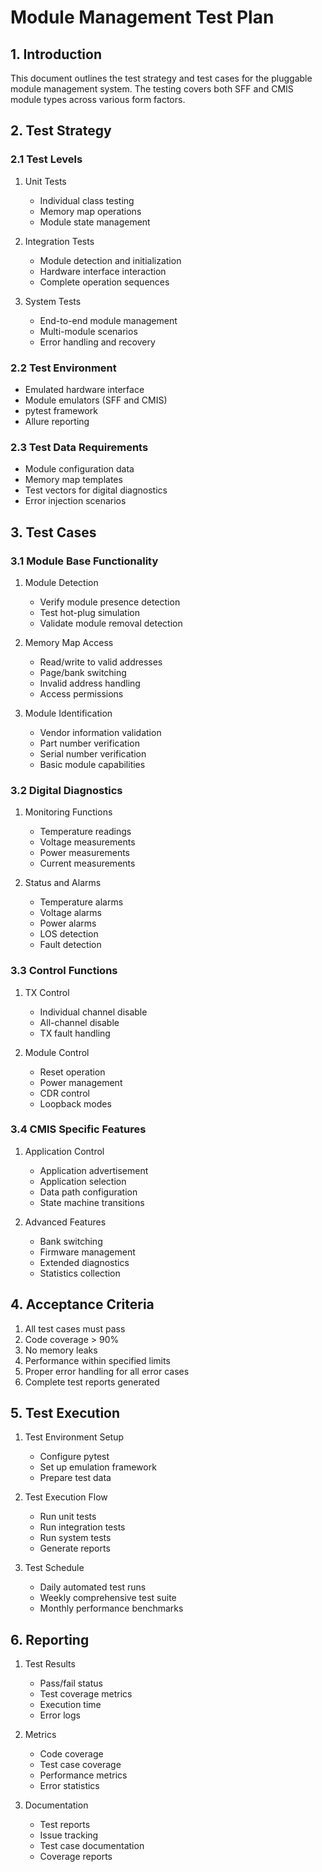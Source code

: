# Module Management Test Plan

## 1. Introduction
This document outlines the test strategy and test cases for the pluggable module management system. The testing covers both SFF and CMIS module types across various form factors.

## 2. Test Strategy

### 2.1 Test Levels
1. Unit Tests
   - Individual class testing
   - Memory map operations
   - Module state management

2. Integration Tests
   - Module detection and initialization
   - Hardware interface interaction
   - Complete operation sequences

3. System Tests
   - End-to-end module management
   - Multi-module scenarios
   - Error handling and recovery

### 2.2 Test Environment
- Emulated hardware interface
- Module emulators (SFF and CMIS)
- pytest framework
- Allure reporting

### 2.3 Test Data Requirements
- Module configuration data
- Memory map templates
- Test vectors for digital diagnostics
- Error injection scenarios

## 3. Test Cases

### 3.1 Module Base Functionality
1. Module Detection
   - Verify module presence detection
   - Test hot-plug simulation
   - Validate module removal detection

2. Memory Map Access
   - Read/write to valid addresses
   - Page/bank switching
   - Invalid address handling
   - Access permissions

3. Module Identification
   - Vendor information validation
   - Part number verification
   - Serial number verification
   - Basic module capabilities

### 3.2 Digital Diagnostics
1. Monitoring Functions
   - Temperature readings
   - Voltage measurements
   - Power measurements
   - Current measurements

2. Status and Alarms
   - Temperature alarms
   - Voltage alarms
   - Power alarms
   - LOS detection
   - Fault detection

### 3.3 Control Functions
1. TX Control
   - Individual channel disable
   - All-channel disable
   - TX fault handling

2. Module Control
   - Reset operation
   - Power management
   - CDR control
   - Loopback modes

### 3.4 CMIS Specific Features
1. Application Control
   - Application advertisement
   - Application selection
   - Data path configuration
   - State machine transitions

2. Advanced Features
   - Bank switching
   - Firmware management
   - Extended diagnostics
   - Statistics collection

## 4. Acceptance Criteria
1. All test cases must pass
2. Code coverage > 90%
3. No memory leaks
4. Performance within specified limits
5. Proper error handling for all error cases
6. Complete test reports generated

## 5. Test Execution
1. Test Environment Setup
   - Configure pytest
   - Set up emulation framework
   - Prepare test data

2. Test Execution Flow
   - Run unit tests
   - Run integration tests
   - Run system tests
   - Generate reports

3. Test Schedule
   - Daily automated test runs
   - Weekly comprehensive test suite
   - Monthly performance benchmarks

## 6. Reporting
1. Test Results
   - Pass/fail status
   - Test coverage metrics
   - Execution time
   - Error logs

2. Metrics
   - Code coverage
   - Test case coverage
   - Performance metrics
   - Error statistics

3. Documentation
   - Test reports
   - Issue tracking
   - Test case documentation
   - Coverage reports